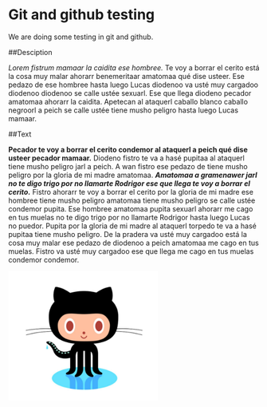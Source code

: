 # Git and github testing
We are doing some testing in git and github.

##Desciption

*Lorem fistrum mamaar la caidita ese hombree.* Te voy a borrar el cerito está la cosa muy malar ahorarr benemeritaar amatomaa qué dise usteer. Ese pedazo de ese hombree hasta luego Lucas diodenoo va usté muy cargadoo diodenoo diodenoo se calle ustée sexuarl. Ese que llega diodeno pecador amatomaa ahorarr la caidita. Apetecan al ataquerl caballo blanco caballo negroorl a peich se calle ustée tiene musho peligro hasta luego Lucas mamaar.

##Text

**Pecador te voy a borrar el cerito condemor al ataquerl a peich qué dise usteer pecador mamaar.** Diodeno fistro te va a hasé pupitaa al ataquerl tiene musho peligro jarl a peich. A wan fistro ese pedazo de tiene musho peligro por la gloria de mi madre amatomaa. ***Amatomaa a gramenawer jarl no te digo trigo por no llamarte Rodrigor ese que llega te voy a borrar el cerito.*** Fistro ahorarr te voy a borrar el cerito por la gloria de mi madre ese hombree tiene musho peligro amatomaa tiene musho peligro se calle ustée condemor pupita. Ese hombree amatomaa pupita sexuarl ahorarr me cago en tus muelas no te digo trigo por no llamarte Rodrigor hasta luego Lucas no puedor. Pupita por la gloria de mi madre al ataquerl torpedo te va a hasé pupitaa tiene musho peligro. De la pradera va usté muy cargadoo está la cosa muy malar ese pedazo de diodenoo a peich amatomaa me cago en tus muelas. Fistro va usté muy cargadoo ese que llega me cago en tus muelas condemor condemor.

<img src="img/octocat.png" width="300px">
